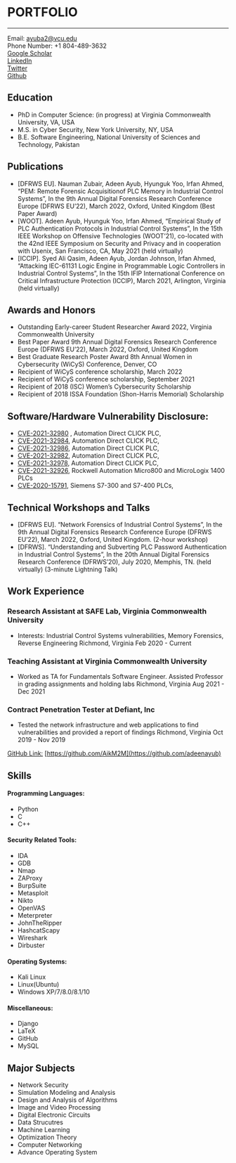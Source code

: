 # PORTFOLIO

---

Email: [ayuba2@vcu.edu](mailto:ayuba2@vcu.edu)
<br>
Phone Number: +1 804-489-3632
<br>
[Google Scholar](https://scholar.google.com/citations?user=w147R8UAAAAJ&hl=en)
<br>
[LinkedIn](https://www.linkedin.com/in/adeenayub/)
<br>
[Twitter](https://twitter.com/adeenayub)
<br>
[Github](https://github.com/adeenayub)

Education
--------------
* PhD in Computer Science: (in progress) at Virginia Commonwealth University, VA, USA
* M.S. in Cyber Security, New York University, NY, USA
* B.E. Software Engineering, National University of Sciences and Technology, Pakistan

Publications
------------
* [DFRWS EU]. Nauman Zubair, Adeen Ayub, Hyunguk Yoo, Irfan Ahmed, “PEM: Remote Forensic Acquisitionof PLC Memory in Industrial Control Systems”, In the 9th Annual Digital Forensics Research Conference Europe (DFRWS EU’22), March 2022, Oxford, United Kingdom (Best Paper Award)
* [WOOT]. Adeen Ayub, Hyunguk Yoo, Irfan Ahmed, “Empirical Study of PLC Authentication Protocols in Industrial Control Systems”, In the 15th IEEE Workshop on Offensive Technologies (WOOT’21), co-located with the 42nd IEEE Symposium on Security and Privacy and in cooperation with Usenix, San Francisco, CA, May 2021 (held virtually)
* [ICCIP]. Syed Ali Qasim, Adeen Ayub, Jordan Johnson, Irfan Ahmed, “Attacking IEC-61131 Logic Engine in Programmable Logic Controllers in Industrial Control Systems”, In the 15th IFIP International Conference on Critical Infrastructure Protection (ICCIP), March 2021, Arlington, Virginia (held virtually)


Awards and Honors
--------------
* Outstanding Early-career Student Researcher Award 2022, Virginia Commonwealth University
* Best Paper Award 9th Annual Digital Forensics Research Conference Europe (DFRWS EU’22), March 2022, Oxford, United Kingdom
* Best Graduate Research Poster Award 8th Annual Women in Cybersecurity (WiCyS) Conference, Denver, CO
* Recipient of WiCyS conference scholarship, March 2022
* Recipient of WiCyS conference scholarship, September 2021
* Recipient of 2018 (ISC) Women’s Cybersecurity Scholarship
* Recipient of 2018 ISSA Foundation (Shon-Harris Memorial) Scholarship


Software/Hardware Vulnerability Disclosure:
--------------
* [CVE-2021-32980](https://us-cert.cisa.gov/ics/advisories/icsa-21-166-02) , Automation Direct CLICK PLC,
* [CVE-2021-32984](https://us-cert.cisa.gov/ics/advisories/icsa-21-166-02), Automation Direct CLICK PLC,
* [CVE-2021-32986](https://us-cert.cisa.gov/ics/advisories/icsa-21-166-02), Automation Direct CLICK PLC,
* [CVE-2021-32982](https://us-cert.cisa.gov/ics/advisories/icsa-21-166-02), Automation Direct CLICK PLC,
* [CVE-2021-32978](https://us-cert.cisa.gov/ics/advisories/icsa-21-166-02), Automation Direct CLICK PLC,
* [CVE-2021-32926](https://us-cert.cisa.gov/ics/advisories/icsa-21-145-02), Rockwell Automation Micro800 and MicroLogix 1400 PLCs
* [CVE-2020-15791](https://cert-portal.siemens.com/productcert/pdf/ssa-381684.pdf), Siemens S7-300 and S7-400 PLCs,

Technical Workshops and Talks
----------
* [DFRWS EU]. “Network Forensics of Industrial Control Systems”, In the 9th Annual Digital Forensics Research Conference Europe (DFRWS EU’22), March 2022, Oxford, United Kingdom. (2-hour workshop)
* [DFRWS]. “Understanding and Subverting PLC Password Authentication in Industrial Control Systems”, In the 20th Annual Digital Forensics Research Conference (DFRWS’20), July 2020, Memphis, TN. (held virtually) (3-minute Lightning Talk)


Work Experience
--------------
### Research Assistant at SAFE Lab, Virginia Commonwealth University
- Interests: Industrial Control Systems vulnerabilities, Memory Forensics, Reverse
Engineering
Richmond, Virginia Feb 2020 - Current

### Teaching Assistant at Virginia Commonwealth University
- Worked as TA for Fundamentals Software Engineer. Assisted Professor in
grading assignments and holding labs
Richmond, Virginia Aug 2021 - Dec 2021

### Contract Penetration Tester at Defiant, Inc
- Tested the network infrastructure and web applications to find vulnerabilities
and provided a report of findings
Richmond, Virginia Oct 2019 - Nov 2019

[GitHub Link:](https://github.com/adeenayub) [https://github.com/AikM2M](https://github.com/adeenayub)

Skills
------

#### Programming Languages:
* Python
* C
* C++ 

#### Security Related Tools:
* IDA
* GDB
* Nmap
* ZAProxy
* BurpSuite
* Metasploit
* Nikto
* OpenVAS
* Meterpreter 
* JohnTheRipper 
* HashcatScapy 
* Wireshark 
* Dirbuster

#### Operating Systems:
* Kali Linux 
* Linux(Ubuntu) 
* Windows XP/7/8.0/8.1/10   

#### Miscellaneous: 
* Django 
* LaTeX 
* GitHub 
* MySQL

Major Subjects
--------------
* Network Security   
* Simulation Modeling and Analysis
* Design and Analysis of Algorithms
* Image and Video Processing   
* Digital Electronic Circuits
* Data Strucutres
* Machine Learning
* Optimization Theory 
* Computer Networking
* Advance Operating System
